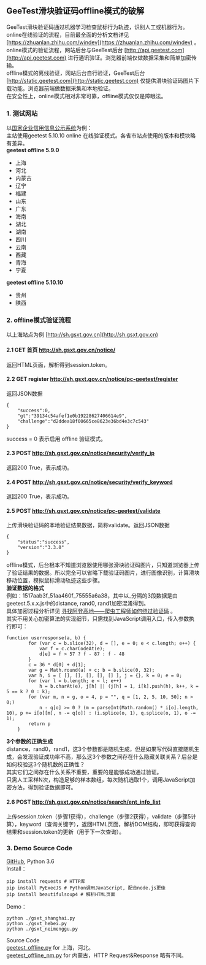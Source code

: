 ## GeeTest滑块验证码offline模式的破解  
GeeTest滑块验证码通过机器学习检查鼠标行为轨迹，识别人工或机器行为。  
online在线验证的流程，目前最全面的分析文档详见 [https://zhuanlan.zhihu.com/windev](https://zhuanlan.zhihu.com/windev) 。  
online模式的验证流程，网站后台与GeeTest后台 [http://api.geetest.com](http://api.geetest.com) 进行通讯验证。浏览器前端仅做数据采集和简单加密传输。  
offline模式的离线验证，网站后台自行验证，GeeTest后台 [http://static.geetest.com](http://static.geetest.com) 仅提供滑块验证码图片下载功能。浏览器前端做数据采集和本地验证。  
在安全性上，online模式相对非常可靠，offline模式仅仅是障眼法。  
  
### 1. 测试网站  
以[国家企业信用信息公示系统](http://www.gsxt.gov.cn)为例：  
主站使用geetest 5.10.10 online 在线验证模式。各省市站点使用的版本和模块略有差异。  
**geetest offline 5.9.0**  
+ 上海
+ 河北
+ 内蒙古
+ 辽宁
+ 福建
+ 山东
+ 广东
+ 海南
+ 湖北
+ 湖南
+ 四川
+ 云南
+ 西藏
+ 青海
+ 宁夏
  
**geetest offline 5.10.10**  
+ 贵州
+ 陕西
  
### 2. offline模式验证流程  
以上海站点为例 [http://sh.gsxt.gov.cn](http://sh.gsxt.gov.cn)  
#### 2.1 GET 首页 http://sh.gsxt.gov.cn/notice/  
返回HTML页面，解析得到session.token。  
#### 2.2 GET register http://sh.gsxt.gov.cn/notice/pc-geetest/register  
返回JSON数据  
```
{
    "success":0,
    "gt":"39134c54afef1e0b19228627406614e9",
    "challenge":"d2ddea18f00665ce8623e36bd4e3c7c543"
}
```
success = 0 表示启用 offline 验证模式。  
#### 2.3 POST http://sh.gsxt.gov.cn/notice/security/verify_ip  
返回200 True，表示成功。  
#### 2.4 POST http://sh.gsxt.gov.cn/notice/security/verify_keyword  
返回200 True，表示成功。  
#### 2.5 POST http://sh.gsxt.gov.cn/notice/pc-geetest/validate  
上传滑块验证码的本地验证结果数据，简称validate。返回JSON数据  
```
{
    "status":"success",
    "version":"3.3.0"
}
```  
offline模式，后台根本不知道浏览器使用哪张滑块验证码图片，只知道浏览器上传了验证结果的数据。所以完全可以省略下载验证码图片，进行图像识别，计算滑块移动位置，模拟鼠标滑动轨迹这些步骤。   
**验证数据的格式**  
例如：1517aab3f_51aa460f_75555a6a38，其中以_分隔的3段数据是由geetest.5.x.x.js中的distance, rand0, rand1加密混淆得到。  
具体加密过程分析详见 [寻找阿登高地——爬虫工程师如何绕过验证码](http://www.jianshu.com/p/5b6fb04ea686) 。  
其实不用关心加密算法的实现细节，只需找到JavaScript调用入口，传入参数执行即可：  
```
function userresponse(a, b) {
        for (var c = b.slice(32), d = [], e = 0; e < c.length; e++) {
            var f = c.charCodeAt(e);
            d[e] = f > 57 ? f - 87 : f - 48
        }
        c = 36 * d[0] + d[1];
        var g = Math.round(a) + c; b = b.slice(0, 32);
        var h, i = [ [], [], [], [], [] ], j = {}, k = 0; e = 0;
        for (var l = b.length; e < l; e++)
            h = b.charAt(e), j[h] || (j[h] = 1, i[k].push(h), k++, k = 5 == k ? 0 : k);
        for (var m, n = g, o = 4, p = "", q = [1, 2, 5, 10, 50]; n > 0;)
            n - q[o] >= 0 ? (m = parseInt(Math.random() * i[o].length, 10), p += i[o][m], n -= q[o]) : (i.splice(o, 1), q.splice(o, 1), o -= 1);
        return p
    }
```
**3个参数的正确生成**  
distance，rand0，rand1，这3个参数都是随机生成，但是如果写代码直接随机生成，会发现验证成功率不高，那么这3个参数之间存在什么隐藏关联关系？后台是如何校验这3个随机数的正确性？  
其实它们之间存在什么关系不重要，重要的是能够成功通过验证。  
只需人工采样N次，构造足够的样本数组，每次随机选取1个，调用JavaScript加密方法，得到验证数据即可。  
#### 2.6 POST http://sh.gsxt.gov.cn/notice/search/ent_info_list  
上传session.token（步骤1获得），challenge（步骤2获得），validate（步骤5计算），keyword（查询关键字），返回HTML页面，解析DOM结构，即可获得查询结果和session.token的更新（用于下一次查询）。
### 3. Demo Source Code
[GitHub](https://github.com/9468305/script/tree/master/geetest_offline_sh), Python 3.6  
Install：  
```
pip install requests # HTTP库
pip install PyExecJS # Python调用JavaScript, 配合node.js更佳
pip install beautifulsoup4 # 解析HTML页面
```
Demo：  
```
python ./gsxt_shanghai.py
python ./gsxt_hebei.py
python ./gsxt_neimenggu.py
```
Source Code  
[geetest_offline.py](/geetest_offline_sh/geetest_offline.py) for 上海，河北。  
[geetest_offline_nm.py](/geetest_offline_sh/geetest_offline_nm.py) for 内蒙古，HTTP Request&Response 略有不同。  
